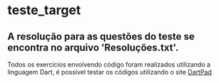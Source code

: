 # teste_target

## A resolução para as questões do teste se encontra no arquivo 'Resoluções.txt'.


Todos os exercícios envolvendo código foram realizados utilizando a linguagem Dart, é possível testar os códigos utilizando o site [DartPad](https://dartpad.dev/)
